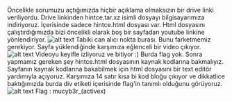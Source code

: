 Öncelikle sorumuzu açtığımızda hiçbir açıklama olmaksızın bir drive linki veriliyordu. 
Drive linkinden hintce.tar.xz isimli dosyayı bilgisayarımıza indiriyoruz. 
İçerisinde sadece hintce.html dosyası var. 
Html dosyasını çalıştırdığımızda bizi öncelikli olarak boş bir sayfadan youtube linkine yönlendiriyor.
![alt text](https://github.com/MuCyberLab/CTF/blob/master/Web%20-%20Network/100.png?raw=true)
Tabiki can alıcı nokta burası. Bunu farketmemiz gerekiyor.
Sayfa yüklendiğinde karşımıza eğlenceli bir video çıkıyor. 
![alt text](https://github.com/MuCyberLab/CTF/blob/master/Web%20-%20Network/100-2.png?raw=true)
Videoyu keyifle izliyoruz ve bitiyor :) Burda flag yok.
Sonra yapmamız gereken şey hintce.html dosyasının kaynak kodlarına bakmalıyız. 
Sayfanın kaynak kodlarına bakabilmek için html dosyasını bir text editör yardımıyla açıyoruz. 
Karşımıza 14 satır kısa bi kod bloğu çıkıyor ve dikkatlice baktığımızda 
burda div etiketi içerisinde flag'in tanımlı olduğunu görüyoruz.
![alt text](https://github.com/MuCyberLab/CTF/blob/master/Web%20-%20Network/100-3.png?raw=true)
      Flag : mucyb3r_(activex)
